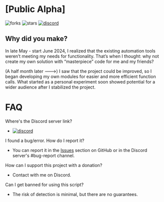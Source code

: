 # [Public Alpha]
![forks](https://img.shields.io/github/forks/DEVIX7/X2botWJuv8stnFRnJTDGqoqtRN8gHtTDXStrat?style=social) ![stars](https://img.shields.io/github/stars/devix7/X2botWJuv8stnFRnJTDGqoqtRN8gHtTDXStrat%20?style=social) [![discord](https://dcbadge.vercel.app/api/server/bDp3Yn3vpC?style=social)](https://discord.gg/bDp3Yn3vpC)

## Why did you make?

In late May - start June 2024, I realized that the existing automation tools weren’t meeting my needs for functionality. That’s when I thought: why not create my own solution with “masterpiece” code for me and my friends?

(A half month later --->) I saw that the project could be improved, so I began developing my own modules for easier and more efficient function calls. What started as a personal experiment soon showed potential for a wider audience after I stabilized the project.

# FAQ

Where's the Discord server link?
* [![discord](https://dcbadge.vercel.app/api/server/bDp3Yn3vpC)](https://discord.gg/bDp3Yn3vpC)

I found a bug/error. How do I report it?
* You can report it in the [Issues](https://github.com/DEVIX7/X2botWJuv8stnFRnJTDGqoqtRN8gHtTDXStrat/issues) section on GitHub or in the Discord server's #bug-report channel.

How can I support this project with a donation?
* Contact with me on Discord.

Can I get banned for using this script?
* The risk of detection is minimal, but there are no guarantees.

